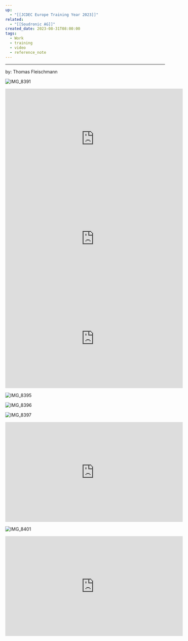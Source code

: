 ```yaml
---
up:
  - "[[JCDEC Europe Training Year 2023]]"
related:
  - "[[Soudronic AG]]"
created_date: 2023-08-31T08:00:00
tags:
  - Work
  - training
  - video
  - reference_note
---
```

---
by: Thomas Fleischmann

![IMG_8391](https://i.imgur.com/Ey2uqOg.jpg)

<iframe width="560" height="315" src="https://www.youtube-nocookie.com/embed/ADShTwCyi2U?si=Ei2ZED0nONrxr7WE" title="YouTube video player" frameborder="0" allow="accelerometer; autoplay; clipboard-write; encrypted-media; gyroscope; picture-in-picture; web-share" allowfullscreen></iframe>

<iframe width="560" height="315" src="https://www.youtube-nocookie.com/embed/GAUb_Sqsx3o?si=cSOzuYuMmj4ZAXzd" title="YouTube video player" frameborder="0" allow="accelerometer; autoplay; clipboard-write; encrypted-media; gyroscope; picture-in-picture; web-share" allowfullscreen></iframe>

<iframe width="560" height="315" src="https://www.youtube-nocookie.com/embed/V_02P6gX3bc?si=cSOzuYuMmj4ZAXzd" title="YouTube video player" frameborder="0" allow="accelerometer; autoplay; clipboard-write; encrypted-media; gyroscope; picture-in-picture; web-share" allowfullscreen></iframe>

![IMG_8395](https://i.imgur.com/8AWGzUR.jpg)

![IMG_8396](https://i.imgur.com/gOth4UE.jpg)

![IMG_8397](https://i.imgur.com/4odaRFL.jpg)

<iframe width="560" height="315" src="https://www.youtube-nocookie.com/embed/yltnI4Sdaqs?si=1kZELee_M9oI2EA6" title="YouTube video player" frameborder="0" allow="accelerometer; autoplay; clipboard-write; encrypted-media; gyroscope; picture-in-picture; web-share" allowfullscreen></iframe>

![IMG_8401](https://i.imgur.com/gZeBqTv.jpg)

<iframe width="560" height="315" src="https://www.youtube-nocookie.com/embed/qR2Kpb0VxGw?si=SGNFucVnXpxrzxiI" title="YouTube video player" frameborder="0" allow="accelerometer; autoplay; clipboard-write; encrypted-media; gyroscope; picture-in-picture; web-share" allowfullscreen></iframe>

